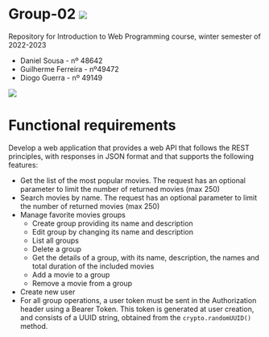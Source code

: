 # Group-02 <img src ="https://skillicons.dev/icons?i=js,nodejs,express&perline=8" />

Repository for Introduction to Web Programming course, winter semester of 2022-2023

* Daniel Sousa - nº 48642
* Guilherme Ferreira - nº49472
* Diogo Guerra - nº 49149

<img src ="https://static.wpsocket.com/plugin/movie-database/banner-772x250.png" />

# <strong> Functional requirements </strong>

Develop a web application that provides a web API that follows the REST principles, with responses in JSON format and that supports the following features:

* Get the list of the most popular movies. The request has an optional parameter to limit the number of returned movies (max 250)
* Search movies by name. The request has an optional parameter to limit the number of returned movies (max 250)
* Manage favorite movies groups
    * Create group providing its name and description
    * Edit group by changing its name and description
    * List all groups
    * Delete a group
    * Get the details of a group, with its name, description, the names and total duration of the included movies
    * Add a movie to a group
    * Remove a movie from a group
* Create new user
* For all group operations, a user token must be sent in the Authorization header using a Bearer Token. This token is generated at user creation, and consists of a UUID string, obtained from the ```crypto.randomUUID()``` method.